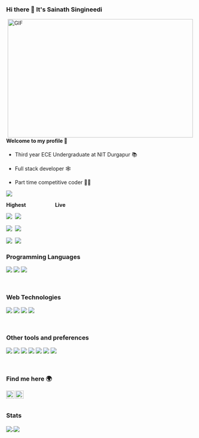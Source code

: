 ### Hi there 👋 It's Sainath Singineedi

  <img align="right" alt="GIF" src="https://github.com/abhisheknaiidu/abhisheknaiidu/blob/master/code.gif?raw=true" width="500" height="320" />

#### Welcome to my profile 🙎️

- Third year ECE Undergraduate at NIT Durgapur 📚

- Full stack developer 🕸️

- Part time competitive coder 🐱‍💻

![](https://komarev.com/ghpvc/?username=sainad2222)

**Highest** &nbsp;&nbsp;&nbsp;&nbsp;&nbsp;&nbsp;&nbsp;&nbsp;&nbsp;&nbsp;&nbsp;&nbsp;&nbsp;&nbsp;&nbsp;&nbsp;&nbsp;&nbsp; **Live**

[<img src="https://img.shields.io/badge/Codechef-1825-blue?style=flat&logo=codechef"/>](https://www.codechef.com/users/sainad)&nbsp;&nbsp;[<img src="https://img.shields.io/badge/dynamic/json?&color=blue&logo=codechef&label=Codechef&url=https://competitive-coding-api.herokuapp.com/api/codechef/sainad&query=%24.rating&cacheSeconds=86400"/>](https://www.codechef.com/users/sainad)

[<img src="https://img.shields.io/badge/Codeforces-1364-red?style=flat&logo=codeforces"/>](https://codeforces.com/profile/sainad)&nbsp;&nbsp;[<img src="https://img.shields.io/badge/dynamic/json?&color=red&logo=codeforces&label=Codeforces&url=https://competitive-coding-api.herokuapp.com/api/codeforces/sainad&query=%24.rating&cacheSeconds=86400"/>](https://codeforces.com/profile/sainad)

[<img src="https://img.shields.io/badge/Atcoder-762-yellow?style=flat"/>](https://atcoder.jp/users/sainad)&nbsp;&nbsp;[<img src="https://img.shields.io/badge/dynamic/json?&color=yellow&logo=atcoder&label=Atcoder&url=https://competitive-coding-api.herokuapp.com/api/atcoder/sainad&query=%24.rating&cacheSeconds=86400"/>](https://atcoder.jp/users/sainad)



### Programming Languages
<img src="https://img.shields.io/badge/-Python-blue?style=flat&logo=python&logoColor=white"> <img src="https://img.shields.io/badge/-JavaScript-eed718?style=flat&logo=javascript&logoColor=ffffff"> <img src='https://img.shields.io/badge/-C%20&%20C++-659ad2?style=flat&logo=c%2B%2B&logoColor=ffffff'>


</br>


### Web Technologies
<img src='https://img.shields.io/badge/-Django-black?style=flat&logo=django&logoColor=blue'> <img src='https://img.shields.io/badge/-React-white?style=plastic&logo=react&logoColor=blue'> <img src="https://img.shields.io/badge/-Express-black?style=plastic&logo=express&logoColor=green"> <img src='https://img.shields.io/badge/-MongoDB-white?style=plastic&logo=mongodb&logoColor=green'>

</br>



### Other tools and preferences
<img src="http://img.shields.io/badge/-Git-F1502F?style=flat&logo=git&logoColor=FFFFFF"> <img src="http://img.shields.io/badge/-Github-000000?style=flat&logo=github&logoColor=FFFFFF"> <img src="http://img.shields.io/badge/-VS%20Code-007ACC?style=flat&logo=visual%20studio%20code&logoColor=white">
<img src="http://img.shields.io/badge/-Heroku-430098?style=flat&logo=heroku&logoColor=white"> <img src='https://img.shields.io/badge/-Ubuntu-%23c64423?style=flat&logo=ubuntu&logoColor=yellow'> <img src='https://img.shields.io/badge/-ArchLinux-green?style=flat&logo=Arch-Linux&logoColor=blue'> <img src="https://img.shields.io/badge/-NeoVim-black?style=plastic&logo=neovim&logoColor=blue">

[comment]: <> (<img src="https://img.shields.io/badge/-Docker-white?style=flat&logo=docker&logoColor=blue">)

</br>



### Find me here 🌍
[<img align="left" alt="sainad2222 | LinkedIn" width="22px" src="https://cdn.jsdelivr.net/npm/simple-icons@v3/icons/linkedin.svg" />][linkedin]
[<img align="left" alt="sainad2222 | mail" width="22px" src="https://cdn.jsdelivr.net/npm/simple-icons@v3/icons/gmail.svg" />][gmail]
</br>
</br>




[linkedin]: https://www.linkedin.com/in/sainathsingineedi/
[gmail]: mailto:sainathsingineedi2222@gmail.com

### Stats

[comment]: <> (credits to: https://github.com/anuraghazra/github-readme-stats)

<a href="https://github.com/sainad2222">
  <img align="center" style="inline block" src="https://github-readme-stats.vercel.app/api?username=sainad2222&count_private=true&show_icons=true&theme=tokyonight" />
</a>

<a href="https://github.com/sainad2222">
  <img align="center" src="https://github-readme-stats.vercel.app/api/top-langs/?username=sainad2222&layout=compact&height=195&width=495" />
</a>


